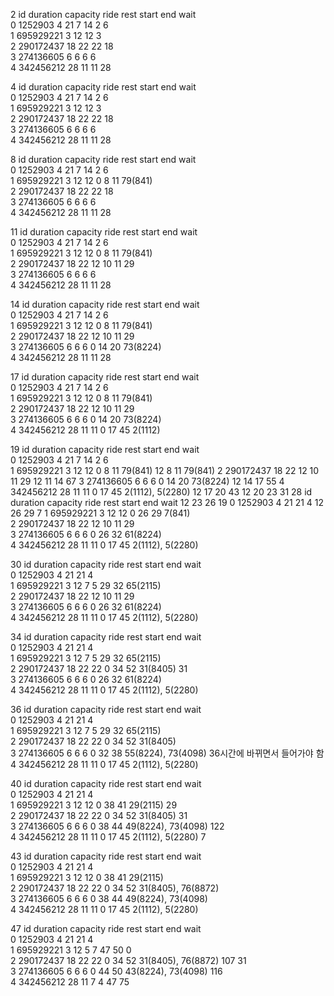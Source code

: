 2	id	duration	capacity	ride	rest	start	end	wait				
0	1252903	4	21	7	14	2	6					
1	695929221	3	12		12		3					
2	290172437	18	22		22		18					
3	274136605	6	6		6		6					
4	342456212	28	11		11		28					
												
4	id	duration	capacity	ride	rest	start	end	wait				
0	1252903	4	21	7	14	2	6					
1	695929221	3	12		12		3					
2	290172437	18	22		22		18					
3	274136605	6	6		6		6					
4	342456212	28	11		11		28					
												
8	id	duration	capacity	ride	rest	start	end	wait				
0	1252903	4	21	7	14	2	6					
1	695929221	3	12	12	0	8	11	79(841)				
2	290172437	18	22		22		18					
3	274136605	6	6		6		6					
4	342456212	28	11		11		28					
												
11	id	duration	capacity	ride	rest	start	end	wait				
0	1252903	4	21	7	14	2	6					
1	695929221	3	12	12	0	8	11	79(841)				
2	290172437	18	22	12	10	11	29					
3	274136605	6	6		6		6					
4	342456212	28	11		11		28					
												
14	id	duration	capacity	ride	rest	start	end	wait				
0	1252903	4	21	7	14	2	6					
1	695929221	3	12	12	0	8	11	79(841)				
2	290172437	18	22	12	10	11	29					
3	274136605	6	6	6	0	14	20	73(8224)				
4	342456212	28	11		11		28					
												
17	id	duration	capacity	ride	rest	start	end	wait				
0	1252903	4	21	7	14	2	6					
1	695929221	3	12	12	0	8	11	79(841)				
2	290172437	18	22	12	10	11	29					
3	274136605	6	6	6	0	14	20	73(8224)				
4	342456212	28	11	11	0	17	45	2(1112)				
												
19	id	duration	capacity	ride	rest	start	end	wait				
0	1252903	4	21	7	14	2	6					
1	695929221	3	12	12	0	8	11	79(841)	12	8	11	79(841)
2	290172437	18	22	12	10	11	29		12	11	14	67
3	274136605	6	6	6	0	14	20	73(8224)	12	14	17	55
4	342456212	28	11	11	0	17	45	2(1112), 5(2280)	12	17	20	43
									12	20	23	31
28	id	duration	capacity	ride	rest	start	end	wait	12	23	26	19
0	1252903	4	21		21		4		12	26	29	7
1	695929221	3	12	12	0	26	29	7(841)				
2	290172437	18	22	12	10	11	29					
3	274136605	6	6	6	0	26	32	61(8224)				
4	342456212	28	11	11	0	17	45	2(1112), 5(2280)				
												
30	id	duration	capacity	ride	rest	start	end	wait				
0	1252903	4	21		21		4					
1	695929221	3	12	7	5	29	32	65(2115)				
2	290172437	18	22	12	10	11	29					
3	274136605	6	6	6	0	26	32	61(8224)				
4	342456212	28	11	11	0	17	45	2(1112), 5(2280)				
												
34	id	duration	capacity	ride	rest	start	end	wait				
0	1252903	4	21		21		4					
1	695929221	3	12	7	5	29	32	65(2115)				
2	290172437	18	22	22	0	34	52	31(8405)		31		
3	274136605	6	6	6	0	26	32	61(8224)				
4	342456212	28	11	11	0	17	45	2(1112), 5(2280)				
												
36	id	duration	capacity	ride	rest	start	end	wait				
0	1252903	4	21		21		4					
1	695929221	3	12	7	5	29	32	65(2115)				
2	290172437	18	22	22	0	34	52	31(8405)				
3	274136605	6	6	6	0	32	38	55(8224), 73(4098)	36시간에 바뀌면서 들어가야 함			
4	342456212	28	11	11	0	17	45	2(1112), 5(2280)				
												
40	id	duration	capacity	ride	rest	start	end	wait				
0	1252903	4	21		21		4					
1	695929221	3	12	12	0	38	41	29(2115)	29			
2	290172437	18	22	22	0	34	52	31(8405)	31			
3	274136605	6	6	6	0	38	44	49(8224), 73(4098)	122			
4	342456212	28	11	11	0	17	45	2(1112), 5(2280)	7			
												
43	id	duration	capacity	ride	rest	start	end	wait				
0	1252903	4	21		21		4					
1	695929221	3	12	12	0	38	41	29(2115)				
2	290172437	18	22	22	0	34	52	31(8405), 76(8872)				
3	274136605	6	6	6	0	38	44	49(8224), 73(4098)				
4	342456212	28	11	11	0	17	45	2(1112), 5(2280)				
												
47	id	duration	capacity	ride	rest	start	end	wait				
0	1252903	4	21		21		4					
1	695929221	3	12	5	7	47	50		0			
2	290172437	18	22	22	0	34	52	31(8405), 76(8872)	107		31	
3	274136605	6	6	6	0	44	50	43(8224), 73(4098)	116			
4	342456212	28	11	7	4	47	75					
